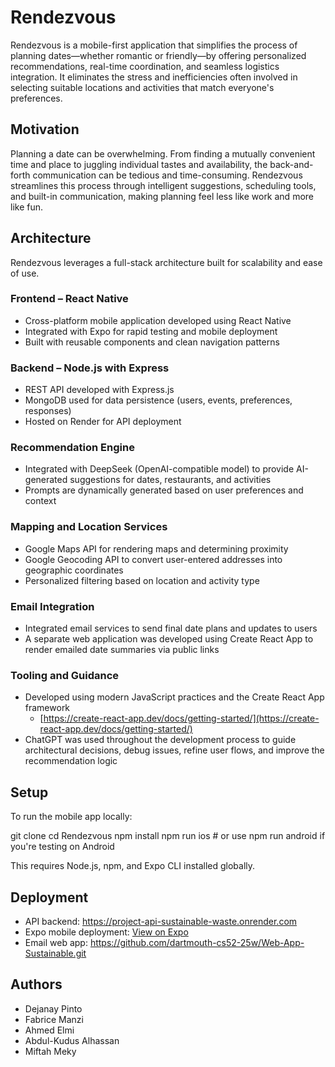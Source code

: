 # Rendezvous

Rendezvous is a mobile-first application that simplifies the process of planning dates—whether romantic or friendly—by offering personalized recommendations, real-time coordination, and seamless logistics integration. It eliminates the stress and inefficiencies often involved in selecting suitable locations and activities that match everyone's preferences.

## Motivation

Planning a date can be overwhelming. From finding a mutually convenient time and place to juggling individual tastes and availability, the back-and-forth communication can be tedious and time-consuming. Rendezvous streamlines this process through intelligent suggestions, scheduling tools, and built-in communication, making planning feel less like work and more like fun.

## Architecture

Rendezvous leverages a full-stack architecture built for scalability and ease of use.

### Frontend – React Native

- Cross-platform mobile application developed using React Native
- Integrated with Expo for rapid testing and mobile deployment
- Built with reusable components and clean navigation patterns

### Backend – Node.js with Express

- REST API developed with Express.js
- MongoDB used for data persistence (users, events, preferences, responses)
- Hosted on Render for API deployment

### Recommendation Engine

- Integrated with DeepSeek (OpenAI-compatible model) to provide AI-generated suggestions for dates, restaurants, and activities
- Prompts are dynamically generated based on user preferences and context

### Mapping and Location Services

- Google Maps API for rendering maps and determining proximity
- Google Geocoding API to convert user-entered addresses into geographic coordinates
- Personalized filtering based on location and activity type

### Email Integration

- Integrated email services to send final date plans and updates to users
- A separate web application was developed using Create React App to render emailed date summaries via public links

### Tooling and Guidance

- Developed using modern JavaScript practices and the Create React App framework
  - [https://create-react-app.dev/docs/getting-started/](https://create-react-app.dev/docs/getting-started/)
- ChatGPT was used throughout the development process to guide architectural decisions, debug issues, refine user flows, and improve the recommendation logic

## Setup

To run the mobile app locally:

git clone 
cd Rendezvous 
npm install 
npm run ios # or use npm run android if you're testing on Android

This requires Node.js, npm, and Expo CLI installed globally.

## Deployment

- API backend: https://project-api-sustainable-waste.onrender.com  
- Expo mobile deployment: [View on Expo](http://expo.dev/preview/update?message=%20Working%20demo&updateRuntimeVersion=1.0.0&createdAt=2025-03-14T03%3A44%3A18.958Z&slug=exp&projectId=34694a17-6315-44a0-82ad-714b9fe4fa7a&group=09b33f3f-1066-47ea-9947-7f69b10976d8)  
- Email web app: https://github.com/dartmouth-cs52-25w/Web-App-Sustainable.git

## Authors

- Dejanay Pinto  
- Fabrice Manzi  
- Ahmed Elmi  
- Abdul-Kudus Alhassan  
- Miftah Meky